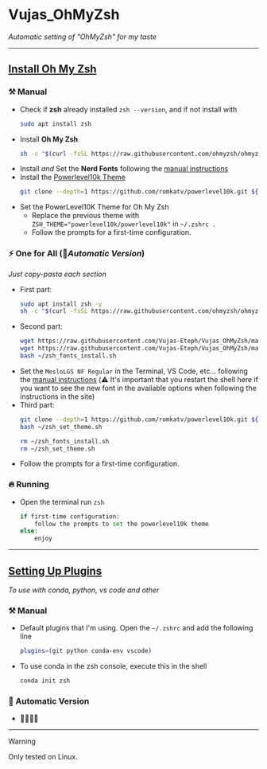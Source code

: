 # Vujas_OhMyZsh
*Automatic setting of "OhMyZsh" for my taste*

---

##  [Install Oh My Zsh](https://github.com/ohmyzsh/ohmyzsh?tab=readme-ov-file#basic-installation)

### ⚒️ Manual
- Check if **zsh** already installed `zsh --version`, and if not install with 
	```zsh
	sudo apt install zsh
	```
- Install **Oh My Zsh**
	```zsh
	sh -c "$(curl -fsSL https://raw.githubusercontent.com/ohmyzsh/ohmyzsh/master/tools/install.sh)"
	```
- Install *and* Set the **Nerd Fonts** following the [manual instructions](https://github.com/romkatv/powerlevel10k?tab=readme-ov-file#meslo-nerd-font-patched-for-powerlevel10k)
- Install the [Powerlevel10k Theme](https://github.com/romkatv/powerlevel10k#oh-my-zsh)
	```zsh
	git clone --depth=1 https://github.com/romkatv/powerlevel10k.git ${ZSH_CUSTOM:-$HOME/.oh-my-zsh/custom}/themes/powerlevel10k
	```
- Set the PowerLevel10K Theme for Oh My Zsh
	- Replace the previous theme with `ZSH_THEME="powerlevel10k/powerlevel10k"` in `~/.zshrc .`
  	- Follow the prompts for a first-time configuration.

### ⚡ One for All (🤖*Automatic Version*)
*Just copy-pasta each section*
- First part:
	```zsh
	sudo apt install zsh -y
	sh -c "$(curl -fsSL https://raw.githubusercontent.com/ohmyzsh/ohmyzsh/master/tools/install.sh)"
	```
- Second part:
	```zsh
	wget https://raw.githubusercontent.com/Vujas-Eteph/Vujas_OhMyZsh/main/zsh_fonts_install.sh -P ~
	wget https://raw.githubusercontent.com/Vujas-Eteph/Vujas_OhMyZsh/main/zsh_set_theme.sh -P ~
	bash ~/zsh_fonts_install.sh
- Set the `MesloLGS NF Regular` in the Terminal, VS Code, etc... following the [manual instructions](https://github.com/romkatv/powerlevel10k?tab=readme-ov-file#meslo-nerd-font-patched-for-powerlevel10k) (⚠️ It's important that you restart the shell here if you want to see the new font in the available options when following the instructions in the site)
- Third part:
	```zsh
	git clone --depth=1 https://github.com/romkatv/powerlevel10k.git ${ZSH_CUSTOM:-$HOME/.oh-my-zsh/custom}/themes/powerlevel10k
	bash ~/zsh_set_theme.sh
 
	rm ~/zsh_fonts_install.sh
	rm ~/zsh_set_theme.sh
	```
 - Follow the prompts for a first-time configuration.

### 🔥 Running
- Open the terminal run `zsh`
	```python
	if first-time configuration:
		follow the prompts to set the powerlevel10k theme
	else:
		enjoy
	```

---

## [Setting Up Plugins](https://github.com/ohmyzsh/ohmyzsh/wiki/Plugins-Overview)
*To use with conda, python, vs code and other*

### ⚒️ Manual
- Default plugins that I'm using. Open the `~/.zshrc` and add the following line
	```zsh
	plugins=(git python conda-env vscode)
	```
- To use conda in the zsh console, execute this in the shell
	```zsh
	conda init zsh 
	```
### 🤖 Automatic Version
- 🚧👷‍♂️🚧


---
> [!WARNING]
> Only tested on Linux.
